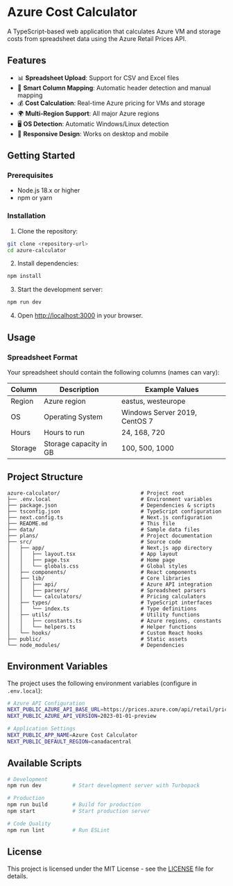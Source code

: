 # Azure Cost Calculator

A TypeScript-based web application that calculates Azure VM and storage costs from spreadsheet data using the Azure Retail Prices API.

## Features

- 📊 **Spreadsheet Upload**: Support for CSV and Excel files
- 🎯 **Smart Column Mapping**: Automatic header detection and manual mapping
- 💰 **Cost Calculation**: Real-time Azure pricing for VMs and storage
- 🌍 **Multi-Region Support**: All major Azure regions
- 🖥️ **OS Detection**: Automatic Windows/Linux detection
- 📱 **Responsive Design**: Works on desktop and mobile

## Getting Started

### Prerequisites

- Node.js 18.x or higher
- npm or yarn

### Installation

1. Clone the repository:
```bash
git clone <repository-url>
cd azure-calculator
```

2. Install dependencies:
```bash
npm install
```

3. Start the development server:
```bash
npm run dev
```

4. Open [http://localhost:3000](http://localhost:3000) in your browser.

## Usage

### Spreadsheet Format

Your spreadsheet should contain the following columns (names can vary):

| Column | Description | Example Values |
|--------|-------------|----------------|
| Region | Azure region | eastus, westeurope |
| OS | Operating System | Windows Server 2019, CentOS 7 |
| Hours | Hours to run | 24, 168, 720 |
| Storage | Storage capacity in GB | 100, 500, 1000 |

## Project Structure

```
azure-calculator/                          # Project root
├── .env.local                             # Environment variables
├── package.json                           # Dependencies & scripts
├── tsconfig.json                          # TypeScript configuration
├── next.config.ts                         # Next.js configuration
├── README.md                              # This file
├── data/                                  # Sample data files
├── plans/                                 # Project documentation
├── src/                                   # Source code
│   ├── app/                               # Next.js app directory
│   │   ├── layout.tsx                     # App layout
│   │   ├── page.tsx                       # Home page
│   │   └── globals.css                    # Global styles
│   ├── components/                        # React components
│   ├── lib/                               # Core libraries
│   │   ├── api/                           # Azure API integration
│   │   ├── parsers/                       # Spreadsheet parsers
│   │   └── calculators/                   # Pricing calculators
│   ├── types/                             # TypeScript interfaces
│   │   └── index.ts                       # Type definitions
│   ├── utils/                             # Utility functions
│   │   ├── constants.ts                   # Azure regions, constants
│   │   └── helpers.ts                     # Helper functions
│   └── hooks/                             # Custom React hooks
├── public/                                # Static assets
└── node_modules/                          # Dependencies
```

## Environment Variables

The project uses the following environment variables (configure in `.env.local`):

```bash
# Azure API Configuration
NEXT_PUBLIC_AZURE_API_BASE_URL=https://prices.azure.com/api/retail/prices
NEXT_PUBLIC_AZURE_API_VERSION=2023-01-01-preview

# Application Settings
NEXT_PUBLIC_APP_NAME=Azure Cost Calculator
NEXT_PUBLIC_DEFAULT_REGION=canadacentral
```

## Available Scripts

```bash
# Development
npm run dev          # Start development server with Turbopack

# Production
npm run build        # Build for production
npm start            # Start production server

# Code Quality
npm run lint         # Run ESLint
```

## License

This project is licensed under the MIT License - see the [LICENSE](LICENSE) file for details. 